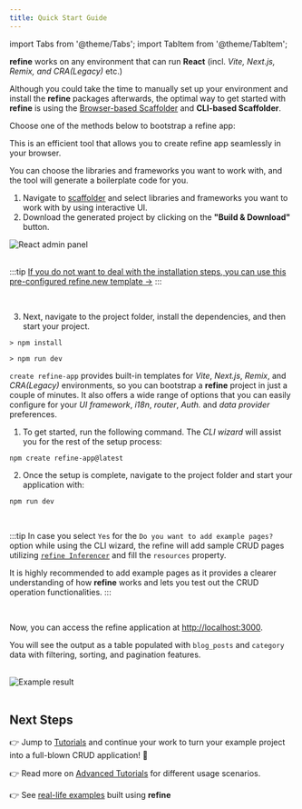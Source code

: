 ```yaml
---
title: Quick Start Guide
---
```


import Tabs from '@theme/Tabs';
import TabItem from '@theme/TabItem';

**refine** works on any environment that can run **React** (incl. _Vite, Next.js, Remix, and CRA(Legacy)_ etc.)

Although you could take the time to manually set up your environment and install the **refine** packages afterwards, the optimal way to get started with **refine** is using the [Browser-based Scaffolder](https://refine.dev/?playground=true) and **CLI-based Scaffolder**.

Choose one of the methods below to bootstrap a refine app:

<Tabs>
  <TabItem value="Browser-based-scaffolder" label="With Browser-based" default>

This is an efficient tool that allows you to create refine app seamlessly in your browser.

You can choose the libraries and frameworks you want to work with, and the tool will generate a boilerplate code for you.

1.  Navigate to [scaffolder](https://refine.dev/?playground=true) and select libraries and frameworks you want to work with by using interactive UI.
2.  Download the generated project by clicking on the **"Build & Download"** button.

<div className="flex justify-center">
    <img alt="React admin panel" src="https://refine.ams3.cdn.digitaloceanspaces.com/blog/2023-07-25-refine-primereact/create-refine-project.gif" className="border border-gray-200 rounded" />
</div>

<br/>

:::tip
[If you do not want to deal with the installation steps, you can use this pre-configured refine.new template &rarr;](https://refine.new/preview/1a5eb93b-ab9b-4112-b80e-7563b334c025)
:::

<br/>

3. Next, navigate to the project folder, install the dependencies, and then start your project.

```
> npm install

> npm run dev
```

  </TabItem>
  <TabItem value="CLI" label="With CLI-based">

`create refine-app` provides built-in templates for _Vite_, _Next.js_, _Remix_, and _CRA(Legacy)_ environments, so you can bootstrap a **refine** project in just a couple of minutes. It also offers a wide range of options that you can easily configure for your _UI framework_, _i18n_, _router_, _Auth._ and _data provider_ preferences.

1. To get started, run the following command. The _CLI wizard_ will assist you for the rest of the setup process:

```
npm create refine-app@latest
```

2. Once the setup is complete, navigate to the project folder and start your application with:

```
npm run dev
```

<br/>

:::tip
In case you select `Yes` for the `Do you want to add example pages?` option while using the CLI wizard, the refine will add sample CRUD pages utilizing [`refine Inferencer`](https://refine.dev/docs/api-reference/antd/components/inferencer/) and fill the `resources` property.

It is highly recommended to add example pages as it provides a clearer understanding of how **refine** works and lets you test out the CRUD operation functionalities.
:::

  </TabItem>
</Tabs>

<br/>

Now, you can access the refine application at [http://localhost:3000](http://localhost:3000).

You will see the output as a table populated with `blog_posts` and `category` data with filtering, sorting, and pagination features.

<br/>

<div >
   <img style={{width: "100%"}} src="https://refine.ams3.cdn.digitaloceanspaces.com/website/static/img/quick-start-example.png" alt="Example result" />
</div>

<br />

## Next Steps

👉 Jump to [Tutorials](https://refine.dev/docs/tutorial/introduction/index/) and continue your work to turn your example project into a full-blown CRUD application! 🚀

👉 Read more on [Advanced Tutorials](https://refine.dev/docs/advanced-tutorials/) for different usage scenarios.

👉 See [real-life examples](https://refine.dev/examples/) built using **refine**
